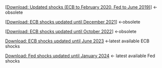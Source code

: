 [[Download: Updated shocks (ECB to February 2020, Fed to June 2019)](shocks_median.zip)] <-obsolete

[[Download: ECB shocks updated until December 2021](ECB_shocks_until_Dec2021.zip)] <-obsolete

[[Download: ECB shocks updated until October 2022](ECB_shocks_until_Oct2022.zip)] <-obsolete

[Download: ECB shocks updated until June 2023](ECB_shocks_until_2023Jun.zip) <-latest available ECB shocks

[Download: Fed shocks updated until January 2024](https://github.com/marekjarocinski/jkshocks_update_fed_202401) <- latest available Fed shocks
